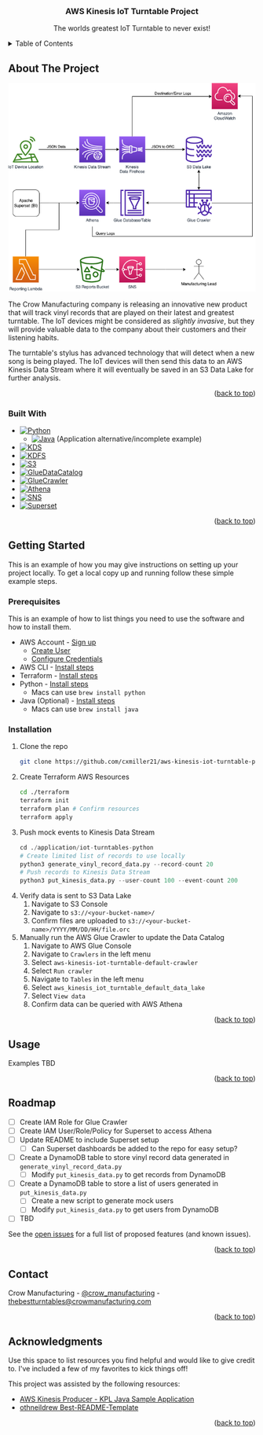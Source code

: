 <!-- Improved compatibility of back to top link: See: https://github.com/othneildrew/Best-README-Template/pull/73 -->
<a name="readme-top"></a>


<!-- PROJECT LOGO -->
<br />
<div align="center">
  <!-- <a href="https://github.com/othneildrew/Best-README-Template">
    <img src="images/logo.png" alt="Logo" width="80" height="80">
  </a> -->

  <h3 align="center">AWS Kinesis IoT Turntable Project</h3>

  <p align="center">
    The worlds greatest IoT Turntable to never exist!
  </p>
</div>



<!-- TABLE OF CONTENTS -->
<details>
  <summary>Table of Contents</summary>
  <ol>
    <li>
      <a href="#about-the-project">About The Project</a>
      <ul>
        <li><a href="#built-with">Built With</a></li>
      </ul>
    </li>
    <li>
      <a href="#getting-started">Getting Started</a>
      <ul>
        <li><a href="#prerequisites">Prerequisites</a></li>
        <li><a href="#installation">Installation</a></li>
      </ul>
    </li>
    <li><a href="#usage">Usage</a></li>
    <li><a href="#roadmap">Roadmap</a></li>
    <li><a href="#contributing">Contributing</a></li>
    <li><a href="#license">License</a></li>
    <li><a href="#contact">Contact</a></li>
    <li><a href="#acknowledgments">Acknowledgments</a></li>
  </ol>
</details>



<!-- ABOUT THE PROJECT -->
## About The Project

![IoT Turntable Screen Shot][product-screenshot]

The Crow Manufacturing company is releasing an innovative new product that will track vinyl records that are played on their latest and greatest turntable. The IoT devices might be considered as *slightly invasive*, but they will provide valuable data to the company about their customers and their listening habits.

The turntable's stylus has advanced technology that will detect when a new song is being played. The IoT devices will then send this data to an AWS Kinesis Data Stream where it will eventually be saved in an S3 Data Lake for further analysis.

<p align="right">(<a href="#readme-top">back to top</a>)</p>



### Built With

* [![Python][Python.py]][Python-url]
  * [![Java][Java.java]][Java-url] (Application alternative/incomplete example)
* [![KDS][KDS.aws]][KDS-url]
* [![KDFS][KDFS.aws]][KDFS-url]
* [![S3][S3.aws]][S3-url]
* [![GlueDataCatalog][GlueDataCatalog.aws]][GlueDataCatalog-url]
* [![GlueCrawler][GlueCrawler.aws]][GlueCrawler-url]
* [![Athena][Athena.aws]][Athena-url]
* [![SNS][SNS.aws]][SNS-url]
* [![Superset][Superset.apache]][Superset-url]

<p align="right">(<a href="#readme-top">back to top</a>)</p>



<!-- GETTING STARTED -->
## Getting Started

This is an example of how you may give instructions on setting up your project locally.
To get a local copy up and running follow these simple example steps.

### Prerequisites

This is an example of how to list things you need to use the software and how to install them.
* AWS Account - [Sign up](https://aws.amazon.com/free)
  * [Create User](https://docs.aws.amazon.com/IAM/latest/UserGuide/id_users_create.html)
  * [Configure Credentials](https://docs.aws.amazon.com/cli/latest/userguide/cli-configure-files.html)
* AWS CLI - [Install steps](https://docs.aws.amazon.com/cli/latest/userguide/getting-started-install.html)
* Terraform - [Install steps](https://developer.hashicorp.com/terraform/tutorials/aws-get-started/install-cli)
* Python - [Install steps](https://www.python.org/downloads/)
  * Macs can use `brew install python`
* Java (Optional) - [Install steps](https://www.java.com/en/download/help/download_options.html)
  * Macs can use `brew install java`

### Installation

1. Clone the repo
   ```sh
   git clone https://github.com/cxmiller21/aws-kinesis-iot-turntable-project.git
   ```
2. Create Terraform AWS Resources
   ```sh
   cd ./terraform
   terraform init
   terraform plan # Confirm resources
   terraform apply
   ```
3. Push mock events to Kinesis Data Stream
   ```python
   cd ./application/iot-turntables-python
   # Create limited list of records to use locally
   python3 generate_vinyl_record_data.py --record-count 20
   # Push records to Kinesis Data Stream
   python3 put_kinesis_data.py --user-count 100 --event-count 200
   ```
4. Verify data is sent to S3 Data Lake
   1. Navigate to S3 Console
   2. Navigate to `s3://<your-bucket-name>/`
   3. Confirm files are uploaded to `s3://<your-bucket-name>/YYYY/MM/DD/HH/file.orc`
5. Manually run the AWS Glue Crawler to update the Data Catalog
   1. Navigate to AWS Glue Console
   2. Navigate to `Crawlers` in the left menu
   3. Select `aws-kinesis-iot-turntable-default-crawler`
   4. Select `Run crawler`
   5. Navigate to `Tables` in the left menu
   6. Select `aws_kinesis_iot_turntable_default_data_lake`
   7. Select `View data`
   8. Confirm data can be queried with AWS Athena

<p align="right">(<a href="#readme-top">back to top</a>)</p>



<!-- USAGE EXAMPLES -->
## Usage

Examples TBD

<p align="right">(<a href="#readme-top">back to top</a>)</p>



<!-- ROADMAP -->
## Roadmap

- [ ] Create IAM Role for Glue Crawler
- [ ] Create IAM User/Role/Policy for Superset to access Athena
- [ ] Update README to include Superset setup
  - [ ] Can Superset dashboards be added to the repo for easy setup?
- [ ] Create a DynamoDB table to store vinyl record data generated in `generate_vinyl_record_data.py`
  - [ ] Modify `put_kinesis_data.py` to get records from DynamoDB
- [ ] Create a DynamoDB table to store a list of users generated in `put_kinesis_data.py`
  - [ ] Create a new script to generate mock users
  - [ ] Modify `put_kinesis_data.py` to get users from DynamoDB
- [ ] TBD

See the [open issues](https://github.com/othneildrew/Best-README-Template/issues) for a full list of proposed features (and known issues).

<p align="right">(<a href="#readme-top">back to top</a>)</p>



<!-- CONTACT -->
## Contact

Crow Manufacturing - [@crow_manufacturing](https://twitter.com/crow_manufacturing) - thebestturntables@crowmanufacturing.com


<p align="right">(<a href="#readme-top">back to top</a>)</p>



<!-- ACKNOWLEDGMENTS -->
## Acknowledgments

Use this space to list resources you find helpful and would like to give credit to. I've included a few of my favorites to kick things off!

This project was assisted by the following resources:

* [AWS Kinesis Producer - KPL Java Sample Application](https://github.com/awslabs/amazon-kinesis-producer/tree/master/java/amazon-kinesis-producer-sample)
* [othneildrew Best-README-Template](https://github.com/othneildrew/Best-README-Template)

<p align="right">(<a href="#readme-top">back to top</a>)</p>



<!-- MARKDOWN LINKS & IMAGES -->
<!-- https://www.markdownguide.org/basic-syntax/#reference-style-links -->
[product-screenshot]: images/product-screenshot.png
[Python.py]: https://img.shields.io/badge/Python-3776AB?style=for-the-badge&logo=python&logoColor=white
[Python-url]: https://www.python.org/
[Java.java]: https://img.shields.io/badge/Java-ED8B00?style=for-the-badge&logo=java&logoColor=white
[Java-url]: https://www.java.com/en/
[KDS.aws]: https://img.shields.io/badge/AWS%20Kinesis%20Data%20Stream-4A4A55?style=for-the-badge&logo=amazonaws&logoColor=FF3E00
[KDS-url]: https://aws.amazon.com/kinesis/data-streams/
[KDFS.aws]: https://img.shields.io/badge/AWS%20Kinesis%20Data%20Firehose%20Delivery%20Stream-4A4A55?style=for-the-badge&logo=amazonaws&logoColor=FF3E00
[KDFS-url]: https://aws.amazon.com/kinesis/data-firehose/
[S3.aws]: https://img.shields.io/badge/AWS%20S3-4A4A55?style=for-the-badge&logo=amazonaws&logoColor=FF3E00
[S3-url]: https://aws.amazon.com/s3/
[GlueDataCatalog.aws]: https://img.shields.io/badge/AWS%20Glue%20Data%20Catalog-4A4A55?style=for-the-badge&logo=amazonaws&logoColor=FF3E00
[GlueDataCatalog-url]: https://aws.amazon.com/glue/
[GlueCrawler.aws]: https://img.shields.io/badge/AWS%20Glue%20Crawler-4A4A55?style=for-the-badge&logo=amazonaws&logoColor=FF3E00
[GlueCrawler-url]: https://aws.amazon.com/glue/
[Athena.aws]: https://img.shields.io/badge/AWS%20Athena-4A4A55?style=for-the-badge&logo=amazonaws&logoColor=FF3E00
[Athena-url]: https://aws.amazon.com/athena/
[SNS.aws]: https://img.shields.io/badge/AWS%20SNS-4A4A55?style=for-the-badge&logo=amazonaws&logoColor=FF3E00
[SNS-url]: https://aws.amazon.com/sns/
[Superset.apache]: https://img.shields.io/badge/Apache%20Superset-4A4A55?style=for-the-badge&logo=apache&logoColor=FF3E00
[Superset-url]: https://superset.apache.org/
